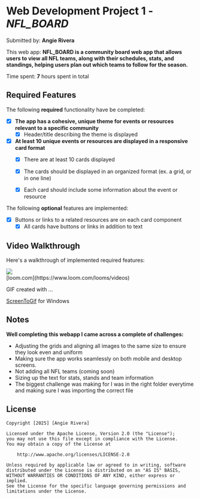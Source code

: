 # Web Development Project 1 - *NFL_BOARD*

Submitted by: **Angie Rivera**

This web app: **NFL_BOARD is a community board web app that allows users to view all NFL teams, along with their schedules, stats, and standings, helping users plan out which teams to follow for the season.**

Time spent: **7** hours spent in total

## Required Features

The following **required** functionality have be completed:

- [X] **The app has a cohesive, unique theme for events or resources relevant to a specific community**
  - [X] Header/title describing the theme is displayed
- [X] **At least 10 unique events or resources are displayed in a responsive card format**
  - [X] There are at least 10 cards displayed 
  - [X] The cards should be displayed in an organized format (ex. a grid, or in one line)
  - [X] Each card should include some information about the event or resource


The following **optional** features are implemented:

- [X] Buttons or links to a related resources are on each card component
  - [X] All cards have buttons or links in addition to text 

## Video Walkthrough

Here's a walkthrough of implemented required features:

<div>
    <a href="https://www.loom.com/share/0ba71586be47462da614e83a8f460650">
      <img style="max-width:300px;" src="https://cdn.loom.com/sessions/thumbnails/0ba71586be47462da614e83a8f460650-040fbe4c0660e780-full-play.gif">
    </a>
  </div>
<!-- tool used:-->
[loom.com](https://www.loom.com/looms/videos)

GIF created with ...  

[ScreenToGif](../Wk1_Project1_NFL_Board.gif) for Windows
## Notes

**Well completing this webapp I came across a complete of challenges:**
- Adjusting the grids and aligning all images to the same size to ensure they look even and uniform
- Making sure the app works seamlessly on both mobile and desktop screens.
- Not adding all NFL teams (coming soon)
- Sizing up the text for stats, stands and team information 
- The biggest challenge was making for I was in the right folder everytime and making sure I was importing the correct file 

## License

    Copyright [2025] [Angie Rivera]

    Licensed under the Apache License, Version 2.0 (the "License");
    you may not use this file except in compliance with the License.
    You may obtain a copy of the License at

        http://www.apache.org/licenses/LICENSE-2.0

    Unless required by applicable law or agreed to in writing, software
    distributed under the License is distributed on an "AS IS" BASIS,
    WITHOUT WARRANTIES OR CONDITIONS OF ANY KIND, either express or implied.
    See the License for the specific language governing permissions and
    limitations under the License.
